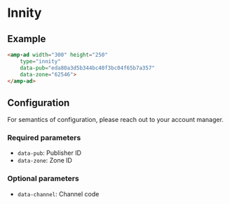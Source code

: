 <!---
Copyright 2017 The AMP HTML Authors. All Rights Reserved.

Licensed under the Apache License, Version 2.0 (the "License");
you may not use this file except in compliance with the License.
You may obtain a copy of the License at

  http://www.apache.org/licenses/LICENSE-2.0

Unless required by applicable law or agreed to in writing, software
distributed under the License is distributed on an "AS-IS" BASIS,
WITHOUT WARRANTIES OR CONDITIONS OF ANY KIND, either express or implied.
See the License for the specific language governing permissions and
limitations under the License.
-->

# Innity

## Example

```html
<amp-ad width="300" height="250"
    type="innity"
    data-pub="eda80a3d5b344bc40f3bc04f65b7a357"
    data-zone="62546">
</amp-ad>
```

## Configuration

For semantics of configuration, please reach out to your account manager.

### Required parameters

- `data-pub`: Publisher ID
- `data-zone`: Zone ID

### Optional parameters

- `data-channel`: Channel code
